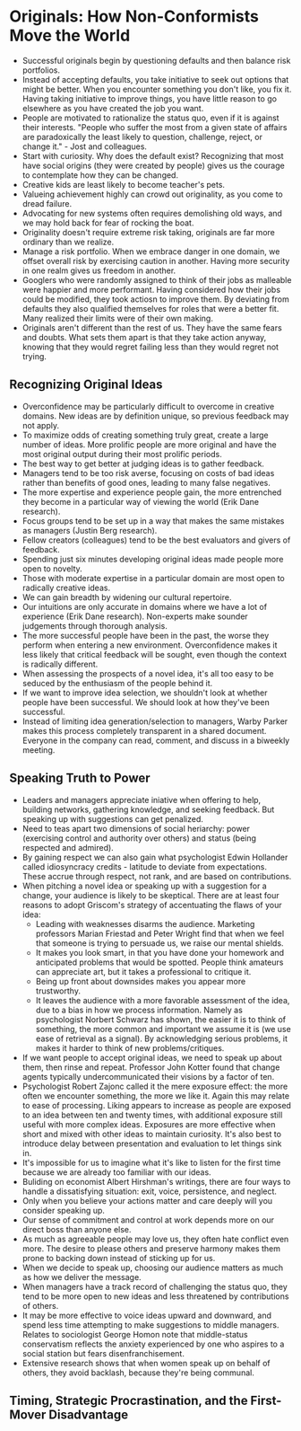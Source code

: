 # Originals: How Non-Conformists Move the World

* Successful originals begin by questioning defaults and then balance risk portfolios.
* Instead of accepting defaults, you take initiative to seek out options that might be better. When you encounter something you don't like, you fix it. Having taking initiative to improve things, you have little reason to go elsewhere as you have created the job you want.
* People are motivated to rationalize the status quo, even if it is against their interests. "People who suffer the most from a given state of affairs are paradoxically the least likely to question, challenge, reject, or change it." - Jost and colleagues.
* Start with curiosity. Why does the default exist? Recognizing that most have social origins (they were created by people) gives us the courage to contemplate how they can be changed.
* Creative kids are least likely to become teacher's pets.
* Valueing achievement highly can crowd out originality, as you come to dread failure.
* Advocating for new systems often requires demolishing old ways, and we may hold back for fear of rocking the boat.
* Originality doesn't require extreme risk taking, originals are far more ordinary than we realize.
* Manage a risk portfolio. When we embrace danger in one domain, we offset overall risk by exercising caution in another. Having more security in one realm gives us freedom in another.
* Googlers who were randomly assigned to think of their jobs as malleable were happier and more performant. Having considered how their jobs could be modified, they took actiosn to improve them. By deviating from defaults they also qualified themselves for roles that were a better fit. Many realized their limits were of their own making.
* Originals aren't different than the rest of us. They have the same fears and doubts. What sets them apart is that they take action anyway, knowing that they would regret failing less than they would regret not trying.

## Recognizing Original Ideas

* Overconfidence may be particularly difficult to overcome in creative domains. New ideas are by definition unique, so previous feedback may not apply.
* To maximize odds of creating something truly great, create a large number of ideas. More prolific people are more original and have the most original output during their most prolific periods.
* The best way to get better at judging ideas is to gather feedback.
* Managers tend to be too risk averse, focusing on costs of bad ideas rather than benefits of good ones, leading to many false negatives.
* The more expertise and experience people gain, the more entrenched they become in a particular way of viewing the world (Erik Dane research).
* Focus groups tend to be set up in a way that makes the same mistakes as managers (Justin Berg research).
* Fellow creators (colleagues) tend to be the best evaluators and givers of feedback.
* Spending just six minutes developing original ideas made people more open to novelty.
* Those with moderate expertise in a particular domain are most open to radically creative ideas.
* We can gain breadth by widening our cultural repertoire.
* Our intuitions are only accurate in domains where we have a lot of experience (Erik Dane research). Non-experts make sounder judgements through thorough analysis.
* The more successful people have been in the past, the worse they perform when entering a new environment. Overconfidence makes it less likely that critical feedback will be sought, even though the context is radically different.
* When assessing the prospects of a novel idea, it's all too easy to be seduced by the enthusiasm of the people behind it.
* If we want to improve idea selection, we shouldn't look at whether people have been successful. We should look at how they've been successful.
* Instead of limiting idea generation/selection to managers, Warby Parker makes this process completely transparent in a shared document. Everyone in the company can read, comment, and discuss in a biweekly meeting.

## Speaking Truth to Power

* Leaders and managers appreciate iniative when offering to help, building networks, gathering knowledge, and seeking feedback. But speaking up with suggestions can get penalized.
* Need to teas apart two dimensions of social heriarchy: power (exercising control and authority over others) and status (being respected and admired).
* By gaining respect we can also gain what psychologist Edwin Hollander called idiosyncracy credits - latitude to deviate from expectations. These accrue through respect, not rank, and are based on contributions.
* When pitching a novel idea or speaking up with a suggestion for a change, your audience is likely to be skeptical. There are at least four reasons to adopt Griscom's strategy of accentuating the flaws of your idea:
  * Leading with weaknesses disarms the audience. Marketing professors Marian Friestad and Peter Wright find that when we feel that someone is trying to persuade us, we raise our mental shields.
  * It makes you look smart, in that you have done your homework and anticipated problems that would be spotted. People think amateurs can appreciate art, but it takes a professional to critique it.
  * Being up front about downsides makes you appear more trustworthy.
  * It leaves the audience with a more favorable assessment of the idea, due to a bias in how we process information. Namely as psychologist Norbert Schwarz has shown, the easier it is to think of something, the more common and important we assume it is (we use ease of retrieval as a signal). By acknowledging serious problems, it makes it harder to think of new problems/critiques.
* If we want people to accept original ideas, we need to speak up about them, then rinse and repeat. Professor John Kotter found that change agents typically undercommunicated their visions by a factor of ten.
* Psychologist Robert Zajonc called it the mere exposure effect: the more often we encounter something, the more we like it. Again this may relate to ease of processing. Liking appears to increase as people are exposed to an idea between ten and twenty times, with additional exposure still useful with more complex ideas. Exposures are more effective when short and mixed with other ideas to maintain curiosity. It's also best to introduce delay between presentation and evaluation to let things sink in.
* It's impossible for us to imagine what it's like to listen for the first time because we are already too familiar with our ideas.
* Buliding on economist Albert Hirshman's writings, there are four ways to handle a dissatisfying situation: exit, voice, persistence, and neglect.
* Only when you believe your actions matter and care deeply will you consider speaking up.
* Our sense of commitment and control at work depends more on our direct boss than anyone else.
* As much as agreeable people may love us, they often hate conflict even more. The desire to please others and preserve harmony makes them prone to backing down instead of sticking up for us.
* When we decide to speak up, choosing our audience matters as much as how we deliver the message.
* When managers have a track record of challenging the status quo, they tend to be more open to new ideas and less threatened by contributions of others.
* It may be more effective to voice ideas upward and downward, and spend less time attempting to make suggestions to middle managers. Relates to sociologist George Homon note that middle-status conservatism reflects the anxiety experienced by one who aspires to a social station but fears disenfranchisement.
* Extensive research shows that when women speak up on behalf of others, they avoid backlash, because they're being communal.

## Timing, Strategic Procrastination, and the First-Mover Disadvantage

